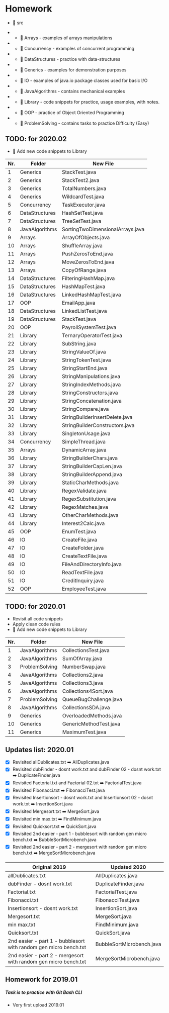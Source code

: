 # Homework

* :file_folder: src

 * - :file_folder: Arrays - examples of arrays manipulations
 * - :file_folder: Concurrency - examples of concurrent programming
 * - :file_folder: DataStructures - practice with data-structures
 * - :file_folder: Generics - examples for demonstration purposes
 * - :file_folder: IO - examples of java.io package classes used for basic I/O
 * - :file_folder: JavaAlgorithms - contains mechanical examples
 * - :file_folder: Library - code snippets for practice, usage examples, with notes.
 * - :file_folder: OOP - practice of Object Oriented Programming
 * - :file_folder: ProblemSolving - contains tasks to practice Difficulty (Easy)


TODO: for 2020.02
-
- :repeat: Add new code snippets to Library

Nr. | Folder | New File
------- | -------- | --------
1 | Generics | StackTest.java
2 | Generics | StackTest2.java
3 | Generics | TotalNumbers.java
4 | Generics | WildcardTest.java
5 | Concurrency | TaskExecutor.java
6 | DataStructures | HashSetTest.java
7 | DataStructures | TreeSetTest.java
8 | JavaAlgorithms | SortingTwoDimensionalArrays.java
9 | Arrays | ArrayOfObjects.java
10 | Arrays | ShuffleArray.java
11 | Arrays | PushZerosToEnd.java
12 | Arrays | MoveZerosToEnd.java
13 | Arrays | CopyOfRange.java
14 | DataStructures | FilteringHashMap.java
15 | DataStructures | HashMapTest.java
16 | DataStructures | LinkedHashMapTest.java
17 | OOP | EmailApp.java
18 | DataStructures | LinkedListTest.java
19 | DataStructures | StackTest.java
20 | OOP | PayrollSystemTest.java
21 | Library | TernaryOperatorTest.java
22 | Library | SubString.java
23 | Library | StringValueOf.java
24 | Library | StringTokenTest.java
25 | Library | StringStartEnd.java
26 | Library | StringManipulations.java
27 | Library | StringIndexMethods.java
28 | Library | StringConstructors.java
29 | Library | StringConcatenation.java
30 | Library | StringCompare.java
31 | Library | StringBuilderInsertDelete.java
32 | Library | StringBuilderConstructors.java
33 | Library | SingletonUsage.java
34 | Concurrency | SimpleThread.java
35 | Arrays | DynamicArray.java
36 | Library | StringBuilderChars.java
37 | Library | StringBuilderCapLen.java
38 | Library | StringBuilderAppend.java
39 | Library | StaticCharMethods.java
40 | Library | RegexValidate.java
41 | Library | RegexSubstitution.java
42 | Library | RegexMatches.java
43 | Library | OtherCharMethods.java
44 | Library | Interest2Calc.java
45 | OOP | EnumTest.java
46 | IO | CreateFile.java
47 | IO | CreateFolder.java
48 | IO | CreateTextFile.java
49 | IO | FileAndDirectoryInfo.java
50 | IO | ReadTextFile.java
51 | IO | CreditInquiry.java
52 | OOP | EmployeeTest.java



TODO: for 2020.01
-
- Revisit all code snippets
- Apply clean code rules
- :repeat: Add new code snippets to Library


Nr. | Folder | New File
--- | ------ | --------
1 | JavaAlgorithms | CollectionsTest.java
2 | JavaAlgorithms | SumOfArray.java
3 | ProblemSolving | NumberSwap.java
4 | JavaAlgorithms | Collections2.java
5 | JavaAlgorithms | Collections3.java
6 | JavaAlgorithms | Collections4Sort.java
7 | ProblemSolving | QueueBugChallenge.java
8 | JavaAlgorithms | CollectionsSDA.java
9 | Generics       | OverloadedMethods.java
10| Generics       | GenericMethodTest.java
11| Generics       | MaximumTest.java
  
  

 Updates list: 2020.01
-
- [x] Revisited allDublicates.txt  :arrow_right: AllDuplicates.java
- [x] Revisited dubFinder - dosnt work.txt and dubFinder 02 - dosnt work.txt :arrow_right: DuplicateFinder.java
- [x] Revisited Factorial.txt and Factorial 02.txt :arrow_right: FactorialTest.java
- [x] Revisited Fibonacci.txt :arrow_right: FibonacciTest.java
- [x] Revisited Insertionsort - dosnt work.txt and Insertionsort 02 - dosnt work.txt :arrow_right: InsertionSort.java
- [x] Revisited Mergesort.txt :arrow_right: MergeSort.java
- [x] Revisited min max.txt :arrow_right: FindMinimum.java
- [x] Revisited Quicksort.txt :arrow_right: QuickSort.java
- [x] Revisited 2nd easier - part 1 - bubblesort with random gen micro bench.txt :arrow_right: BubbleSortMicrobench.java
- [x] Revisited 2nd easier - part 2 - mergesort with random gen micro bench.txt :arrow_right: MergeSortMicrobench.java

Original 2019| Updated 2020
------------ | -------------
allDublicates.txt | AllDuplicates.java
dubFinder - dosnt work.txt | DuplicateFinder.java
Factorial.txt | FactorialTest.java
Fibonacci.txt | FibonacciTest.java
Insertionsort - dosnt work.txt | InsertionSort.java
Mergesort.txt | MergeSort.java
min max.txt | FindMinimum.java
Quicksort.txt | QuickSort.java
2nd easier - part 1 - bubblesort with random gen micro bench.txt | BubbleSortMicrobench.java
2nd easier - part 2 - mergesort with random gen micro bench.txt | MergeSortMicrobench.java

## Homework for 2019.01
##### Task is to practice with Git Bash CLI
- Very first upload 2019.01




